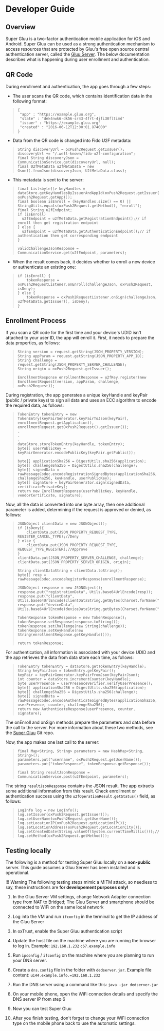 # Developer Guide

## Overview
Super Gluu is a two-factor authentication mobile application for iOS and Android. Super Gluu can be used as a strong authentication mechanism to access resources that are protected by Gluu's free open source central authentication server, called the [Gluu Server](https://gluu.org/gluu-server). The below documentation describes what is happening during user enrollment and authentication. 

## QR Code
During enrollment and authentication, the app goes through a few steps:
  
  - The user scans the QR code, which contains identification data in the following format:
  
  > ``` 
  > {
  >  "app" : "https://example.gluu.org",
  >  "state" : "dek4nwk6-dk56-sr43-4frt-4jfi30fltimd"
  >  "issuer" : "https://example.gluu.org"
  >  "created" : "2016-06-12T12:00:01.874000"
  > }
  > ``` 
  
  - Data from the QR code is changed into Fido U2F metadata:
  
  > ```  
  > String discoveryUrl = oxPush2Request.getIssuer();
  > discoveryUrl += "/.well-known/fido-u2f-configuration";
  > final String discoveryJson = CommunicationService.get(discoveryUrl, null);
  > final U2fMetaData u2fMetaData = new Gson().fromJson(discoveryJson, U2fMetaData.class);
  > ```
  
  - This metadata is sent to the server:
  
  > ``` 
  > final List<byte[]> keyHandles = dataStore.getKeyHandlesByIssuerAndAppId(oxPush2Request.getIssuer(),
  > oxPush2Request.getApp());
  > final boolean isEnroll = (keyHandles.size() == 0) || StringUtils.equals(oxPush2Request.getMethod(), "enroll");
  > final String u2fEndpoint;
  > if (isEnroll) 
  >   u2fEndpoint = u2fMetaData.getRegistrationEndpoint();// if enroll then get registration endpoint
  > } else {
  >   u2fEndpoint = u2fMetaData.getAuthenticationEndpoint();// if authentication then get corresponding endpoint
  > }
  >
  > validChallengeJsonResponse = CommunicationService.get(u2fEndpoint, parameters);
  > ``` 
  
  - When the result comes back, it decides whether to enroll a new device or authenticate an existing one:
  
  > ``` 
  > if (isEnroll) {
  >     tokenResponse = oxPush2RequestListener.onEnroll(challengeJson, oxPush2Request, isDeny);
  > } else {
  >     tokenResponse = oxPush2RequestListener.onSign(challengeJson, u2fMetaData.getIssuer(), isDeny);
  > }
  > ``` 
        
## Enrollment Process
  
If you scan a QR code for the first time and your device's UDID isn't attached to your user ID, the app will enroll it. First, it needs to prepare the data properties, as follows:
  
  > ``` 
  > String version = request.getString(JSON_PROPERTY_VERSION);
  > String appParam = request.getString(JSON_PROPERTY_APP_ID);
  > String challenge = request.getString(JSON_PROPERTY_SERVER_CHALLENGE);
  > String origin = oxPush2Request.getIssuer();
  >
  > EnrollmentResponse enrollmentResponse = u2fKey.register(new EnrollmentRequest(version, appParam, challenge, oxPush2Request));
  > ``` 
  
During registration, the app generates a unique keyHandle and keyPair (public / private keys) to sign all data and uses an ECC algorithm to encode the required data, as follows:
  
  > ``` 
  > TokenEntry tokenEntry = new TokenEntry(keyPairGenerator.keyPairToJson(keyPair), enrollmentRequest.getApplication(), enrollmentRequest.getOxPush2Request().getIssuer());
  > .
  > .
  > .
  > dataStore.storeTokenEntry(keyHandle, tokenEntry);
  > byte[] userPublicKey = keyPairGenerator.encodePublicKey(keyPair.getPublic());
  >
  > byte[] applicationSha256 = DigestUtils.sha256(application);
  > byte[] challengeSha256 = DigestUtils.sha256(challenge);
  > byte[] signedData = rawMessageCodec.encodeRegistrationSignedBytes(applicationSha256, challengeSha256, keyHandle, userPublicKey);
  > byte[] signature = keyPairGenerator.sign(signedData, certificatePrivateKey);
  > return new EnrollmentResponse(userPublicKey, keyHandle, vendorCertificate, signature);
  > ``` 

Now, all the data is converted into one byte array, then one additional parameter is added, determining if the request is approved or denied, as follows:
  
  > ```
  > JSONObject clientData = new JSONObject();
  > if (isDeny){
  >     clientData.put(JSON_PROPERTY_REQUEST_TYPE, REGISTER_CANCEL_TYPE);//Deny
  > } else {
  >     clientData.put(JSON_PROPERTY_REQUEST_TYPE, REQUEST_TYPE_REGISTER);//Approve
  > }
  > clientData.put(JSON_PROPERTY_SERVER_CHALLENGE, challenge);
  > clientData.put(JSON_PROPERTY_SERVER_ORIGIN, origin);
  >
  > String clientDataString = clientData.toString();
  > byte[] resp = rawMessageCodec.encodeRegisterResponse(enrollmentResponse);
  >  
  > JSONObject response = new JSONObject();
  > response.put("registrationData", Utils.base64UrlEncode(resp));
  > response.put("clientData", Utils.base64UrlEncode(clientDataString.getBytes(Charset.forName("ASCII"))));
  > response.put("deviceData", Utils.base64UrlEncode(deviceDataString.getBytes(Charset.forName("ASCII"))));
  >
  > TokenResponse tokenResponse = new TokenResponse();
  > tokenResponse.setResponse(response.toString());
  > tokenResponse.setChallenge(new String(challenge));
  > tokenResponse.setKeyHandle(new String(enrollmentResponse.getKeyHandle()));
  >
  > return tokenResponse;
  > ```

For authentication, all information is associated with your device UDID and the app retrieves the data from data store each time, as follows:
  
  > ```
  > TokenEntry tokenEntry = dataStore.getTokenEntry(keyHandle);
  > String keyPairJson = tokenEntry.getKeyPair();
  > keyPair = keyPairGenerator.keyPairFromJson(keyPairJson);
  > int counter = dataStore.incrementCounter(keyHandle);
  > byte userPresence = userPresenceVerifier.verifyUserPresence();
  > byte[] applicationSha256 = DigestUtils.sha256(application);
  > byte[] challengeSha256 = DigestUtils.sha256(challenge);
  > byte[] signedData = rawMessageCodec.encodeAuthenticateSignedBytes(applicationSha256, userPresence, counter, challengeSha256);
  > return new AuthenticateResponse(userPresence, counter, signature);
  > ```

The onEnroll and onSign methods prepare the parameters and data before the call to the server. For more information about these two methods, see the [Super Gluu](https://github.com/GluuFederation/oxPush3) Git repo.
  
Now, the app makes one last call to the server:
  
  > ```
  > final Map<String, String> parameters = new HashMap<String, String>();
  > parameters.put("username", oxPush2Request.getUserName());
  > parameters.put("tokenResponse", tokenResponse.getResponse());
  > 
  > final String resultJsonResponse = CommunicationService.post(u2fEndpoint, parameters);
  > ```
  
The string `resultJsonResponse` contains the JSON result. The app extracts some additional information from this result. Check enrollment or authentication success using the `u2fOperationResult.getStatus()` field, as follows:
  
  > ``` 
  > LogInfo log = new LogInfo();
  > log.setIssuer(oxPush2Request.getIssuer());
  > log.setUserName(oxPush2Request.getUserName());
  > log.setLocationIP(oxPush2Request.getLocationIP());
  > log.setLocationAddress(oxPush2Request.getLocationCity());
  > log.setCreatedDate(String.valueOf(System.currentTimeMillis()));//oxPush2Request.getCreated());
  > log.setMethod(oxPush2Request.getMethod());
  > ```

## Testing locally 

The following is a method for testing Super Gluu locally on a **non-public** server. This guide assumes a Gluu Server has been installed and is operational. 

!!! Warning 
    The following testing steps mimic a MITM attack, so needless to say, these instructions are **for developement purposes only!**

1. In the Gluu Server VM settings, change Network Adapter connection type from NAT to Bridged; The Gluu Server and smartphone should be connected to WiFi on the same local network

1. Log into the VM and run `ifconfig` in the terminal to get the IP address of the Gluu Server

1. In oxTrust, enable the Super Gluu authentication script 

1. Update the host file on the machine where you are running the browser to log in. Example: `192.168.1.232`	`c67.example.info`

1. Run `ipconfig` / `ifconfig` on the machine where you are planning to run your DNS server.

1. Create a `dns.config` file in the folder with `dedserver.jar`. Example file content: `u144.example.info.=192.168.1.232`

1. Run the DNS server using a command like this: `java -jar dedserver.jar`

1. On your mobile phone, open the WiFi connection details and specify the DNS server IP from step 6

1. Now you can test Super Gluu

1. After you finish testing, don't forget to change your WiFi connection type on the mobile phone back to use the automatic settings.

